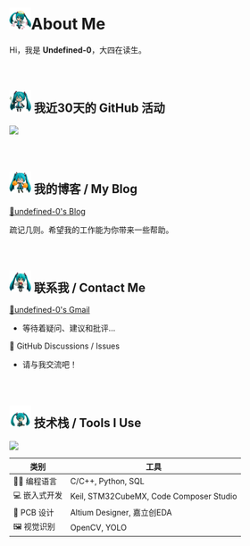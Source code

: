 # <img src="./images/miku4.png" alt="" style="width: 39px; height: 39px;" />About Me

Hi，我是 **Undefined-0**，大四在读生。

　

##  <img src="./images/miku1.png" alt="" style="width: 39px; height: 39px;" /> 我近30天的 GitHub 活动

<img width="1000" src="https://github-readme-activity-graph.vercel.app/graph?username=undefined-0&theme=github-compact&hide_border=true&area=true" />

　

## <img src="./images/miku2.png" alt="" style="width: 39px; height: 39px;" /> 我的博客 / My Blog

[📖undefined-0's Blog](https://undefined-0.github.io/)

疏记几则。希望我的工作能为你带来一些帮助。

　

##  <img src="./images/miku3.png" alt="" style="width: 39px; height: 39px;" /> 联系我 / Contact Me

[📧undefined-0's Gmail](mailto:sia.undefined.0@gmail.com)

* 等待着疑问、建议和批评…

💬 GitHub Discussions / Issues

* 请与我交流吧！

　

## <img src="./images/miku6.png" alt="" style="width: 39px; height: 39px;" /> 技术栈 / Tools I Use

<img align="center" src="https://skillicons.dev/icons?i=c,cpp,arduino,vim,vscode,linux,debian,raspberrypi,matlab,mysql,postgres,py,opencv,latex,md&theme=dark" />

| 类别 | 工具 |
|------|------|
| 👩‍💻 编程语言 | C/C++, Python, SQL |
| 💻 嵌入式开发 | Keil, STM32CubeMX, Code Composer Studio |
| 🧩 PCB 设计 | Altium Designer, 嘉立创EDA              |
| 🖼️ 视觉识别 | OpenCV, YOLO |

<!--

<img align="center" src="https://skillicons.dev/icons?i=c,cpp,arduino,vim,vscode,eclipse,linux,debian,raspberrypi,matlab,mysql,postgres,py,npm,opencv,html,latex,md,&theme=dark" />

>
